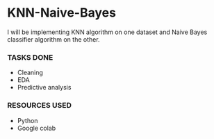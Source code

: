 # KNN-Naive-Bayes

I will be implementing KNN algorithm on one dataset and Naive Bayes classifier algorithm on the other.

### TASKS DONE
- Cleaning
- EDA
- Predictive analysis

### RESOURCES USED 
- Python
- Google colab
